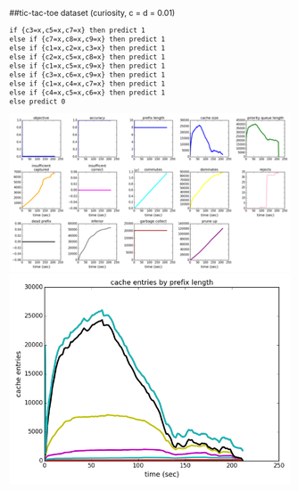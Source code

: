 ##tic-tac-toe dataset (curiosity, c = d = 0.01)

	if {c3=x,c5=x,c7=x} then predict 1
	else if {c7=x,c8=x,c9=x} then predict 1
	else if {c1=x,c2=x,c3=x} then predict 1
	else if {c2=x,c5=x,c8=x} then predict 1
	else if {c1=x,c5=x,c9=x} then predict 1
	else if {c3=x,c6=x,c9=x} then predict 1
	else if {c1=x,c4=x,c7=x} then predict 1
	else if {c4=x,c5=x,c6=x} then predict 1
	else predict 0

![tdata_R-serial_priority-c=0.00100-min_cap=0.001-min_objective=1.000-method=curiosity-max_cache_size=30000-sample=1.00-log](../figs/tdata_R-serial_priority-c=0.00100-min_cap=0.001-min_objective=1.000-method=curiosity-max_cache_size=30000-sample=1.00-log.png)
![tdata_R-serial_priority-c=0.00100-min_cap=0.001-min_objective=1.000-method=curiosity-max_cache_size=30000-sample=1.00-cache](../figs/tdata_R-serial_priority-c=0.00100-min_cap=0.001-min_objective=1.000-method=curiosity-max_cache_size=30000-sample=1.00-cache.png)
